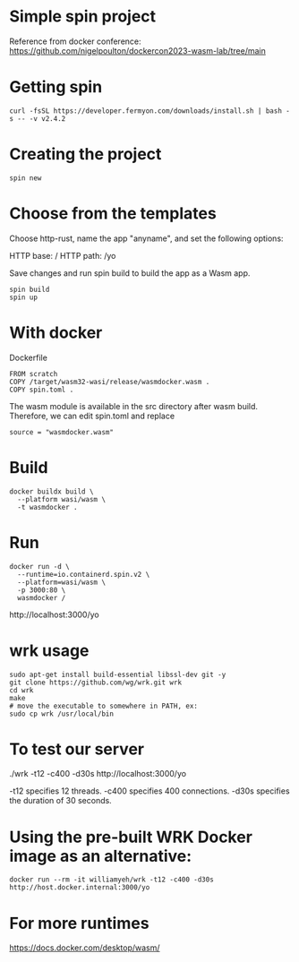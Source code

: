 # Simple spin project 
Reference from docker conference: https://github.com/nigelpoulton/dockercon2023-wasm-lab/tree/main

# Getting spin
```
curl -fsSL https://developer.fermyon.com/downloads/install.sh | bash -s -- -v v2.4.2
```
# Creating the project
```
spin new
```

# Choose from the templates
Choose http-rust, name the app "anyname", and set the following options:

HTTP base: /
HTTP path: /yo


Save  changes and run spin build to build the app as a Wasm app.

```
spin build
spin up
```

# With docker

Dockerfile
```
FROM scratch
COPY /target/wasm32-wasi/release/wasmdocker.wasm .
COPY spin.toml .
```

The wasm module is available in the src directory after wasm build.
Therefore, we can edit spin.toml and replace 
```
source = "wasmdocker.wasm"
```

# Build 
```
docker buildx build \
  --platform wasi/wasm \
  -t wasmdocker .
```

# Run

```
docker run -d \
  --runtime=io.containerd.spin.v2 \
  --platform=wasi/wasm \
  -p 3000:80 \
  wasmdocker /
```
http://localhost:3000/yo


# wrk usage
```
sudo apt-get install build-essential libssl-dev git -y
git clone https://github.com/wg/wrk.git wrk
cd wrk
make
# move the executable to somewhere in PATH, ex:
sudo cp wrk /usr/local/bin
```

# To test our server

./wrk -t12 -c400 -d30s http://localhost:3000/yo

-t12 specifies 12 threads.
-c400 specifies 400 connections.
-d30s specifies the duration of 30 seconds.

# Using the pre-built WRK Docker image as an alternative:
```
docker run --rm -it williamyeh/wrk -t12 -c400 -d30s http://host.docker.internal:3000/yo
```
# For more runtimes

https://docs.docker.com/desktop/wasm/


